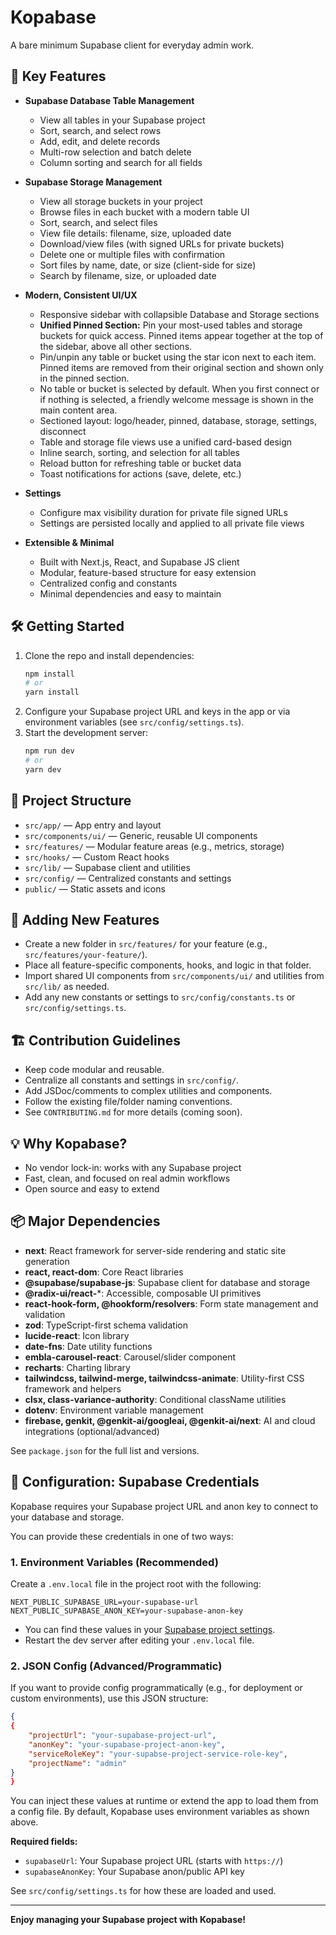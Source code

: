 # Kopabase

A bare minimum Supabase client for everyday admin work.

## 🚀 Key Features

- **Supabase Database Table Management**
  - View all tables in your Supabase project
  - Sort, search, and select rows
  - Add, edit, and delete records
  - Multi-row selection and batch delete
  - Column sorting and search for all fields

- **Supabase Storage Management**
  - View all storage buckets in your project
  - Browse files in each bucket with a modern table UI
  - Sort, search, and select files
  - View file details: filename, size, uploaded date
  - Download/view files (with signed URLs for private buckets)
  - Delete one or multiple files with confirmation
  - Sort files by name, date, or size (client-side for size)
  - Search by filename, size, or uploaded date

- **Modern, Consistent UI/UX**
  - Responsive sidebar with collapsible Database and Storage sections
  - **Unified Pinned Section:** Pin your most-used tables and storage buckets for quick access. Pinned items appear together at the top of the sidebar, above all other sections.
  - Pin/unpin any table or bucket using the star icon next to each item. Pinned items are removed from their original section and shown only in the pinned section.
  - No table or bucket is selected by default. When you first connect or if nothing is selected, a friendly welcome message is shown in the main content area.
  - Sectioned layout: logo/header, pinned, database, storage, settings, disconnect
  - Table and storage file views use a unified card-based design
  - Inline search, sorting, and selection for all tables
  - Reload button for refreshing table or bucket data
  - Toast notifications for actions (save, delete, etc.)

- **Settings**
  - Configure max visibility duration for private file signed URLs
  - Settings are persisted locally and applied to all private file views

- **Extensible & Minimal**
  - Built with Next.js, React, and Supabase JS client
  - Modular, feature-based structure for easy extension
  - Centralized config and constants
  - Minimal dependencies and easy to maintain

## 🛠️ Getting Started

1. Clone the repo and install dependencies:
   ```bash
   npm install
   # or
   yarn install
   ```
2. Configure your Supabase project URL and keys in the app or via environment variables (see `src/config/settings.ts`).
3. Start the development server:
   ```bash
   npm run dev
   # or
   yarn dev
   ```

## 📁 Project Structure

- `src/app/` — App entry and layout
- `src/components/ui/` — Generic, reusable UI components
- `src/features/` — Modular feature areas (e.g., metrics, storage)
- `src/hooks/` — Custom React hooks
- `src/lib/` — Supabase client and utilities
- `src/config/` — Centralized constants and settings
- `public/` — Static assets and icons

## 🧩 Adding New Features

- Create a new folder in `src/features/` for your feature (e.g., `src/features/your-feature/`).
- Place all feature-specific components, hooks, and logic in that folder.
- Import shared UI components from `src/components/ui/` and utilities from `src/lib/` as needed.
- Add any new constants or settings to `src/config/constants.ts` or `src/config/settings.ts`.

## 🏗️ Contribution Guidelines

- Keep code modular and reusable.
- Centralize all constants and settings in `src/config/`.
- Add JSDoc/comments to complex utilities and components.
- Follow the existing file/folder naming conventions.
- See `CONTRIBUTING.md` for more details (coming soon).

## 💡 Why Kopabase?

- No vendor lock-in: works with any Supabase project
- Fast, clean, and focused on real admin workflows
- Open source and easy to extend

## 📦 Major Dependencies

- **next**: React framework for server-side rendering and static site generation
- **react, react-dom**: Core React libraries
- **@supabase/supabase-js**: Supabase client for database and storage
- **@radix-ui/react-***: Accessible, composable UI primitives
- **react-hook-form, @hookform/resolvers**: Form state management and validation
- **zod**: TypeScript-first schema validation
- **lucide-react**: Icon library
- **date-fns**: Date utility functions
- **embla-carousel-react**: Carousel/slider component
- **recharts**: Charting library
- **tailwindcss, tailwind-merge, tailwindcss-animate**: Utility-first CSS framework and helpers
- **clsx, class-variance-authority**: Conditional className utilities
- **dotenv**: Environment variable management
- **firebase, genkit, @genkit-ai/googleai, @genkit-ai/next**: AI and cloud integrations (optional/advanced)

See `package.json` for the full list and versions.

## 🔑 Configuration: Supabase Credentials

Kopabase requires your Supabase project URL and anon key to connect to your database and storage.

You can provide these credentials in one of two ways:

### 1. Environment Variables (Recommended)

Create a `.env.local` file in the project root with the following:

```env
NEXT_PUBLIC_SUPABASE_URL=your-supabase-url
NEXT_PUBLIC_SUPABASE_ANON_KEY=your-supabase-anon-key
```

- You can find these values in your [Supabase project settings](https://app.supabase.com/project/_/settings/api).
- Restart the dev server after editing your `.env.local` file.

### 2. JSON Config (Advanced/Programmatic)

If you want to provide config programmatically (e.g., for deployment or custom environments), use this JSON structure:

```json
{
{
    "projectUrl": "your-supabase-project-url",
    "anonKey": "your-supabase-project-anon-key",
    "serviceRoleKey": "your-supabse-project-service-role-key",
    "projectName": "admin"
}
}
```

You can inject these values at runtime or extend the app to load them from a config file. By default, Kopabase uses environment variables as shown above.

**Required fields:**
- `supabaseUrl`: Your Supabase project URL (starts with `https://`)
- `supabaseAnonKey`: Your Supabase anon/public API key

See `src/config/settings.ts` for how these are loaded and used.

---

**Enjoy managing your Supabase project with Kopabase!**
